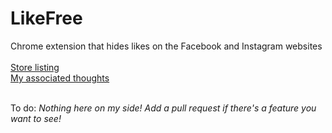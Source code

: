 # LikeFree
Chrome extension that hides likes on the Facebook and Instagram websites
<br>
<br>
<a href="https://chrome.google.com/webstore/detail/likefree/hejgbghjhjiilikhjinpbooockoiipek">Store listing</a>
<br>
<a href="https://medium.com/@vivekbhookya/likefree-40fa694cab3f">My associated thoughts</a>

<br>
To do:
<em>Nothing here on my side! Add a pull request if there's a feature you want to see!</em>
